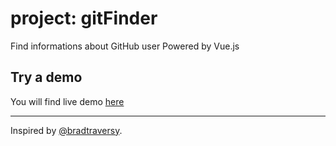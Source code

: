 # project: gitFinder
Find informations about GitHub user
Powered by Vue.js

## Try a demo
You will find live demo [here](http://lab.kamilrogala.it/gitFinder/)

---

Inspired by [@bradtraversy](https://github.com/bradtraversy).